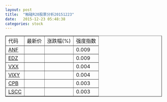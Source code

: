 ```yaml
---
layout: post
title:  "触碰R20股票分析20151223"
date:   2015-12-23 05:48:38
categories: stock
---
```

<script type="text/javascript">
var stockList = []
stockList.push('gb_anf');
stockList.push('gb_edz');
stockList.push('gb_vxx');
stockList.push('gb_vixy');
stockList.push('gb_cpb');
stockList.push('gb_lscc');
</script>

<table border="1">
 <tr>
 <td>代码</td>
  <td>最新价</td>
  <td>涨跌幅(%)</td>
 <td>强度指数</td>
</tr>
  <tr id="anf"><td><a href="http://stock.finance.sina.com.cn/usstock/quotes/ANF.html" target="_blank">ANF</a></td><td></td><td></td><td>0.009</td></tr>
  <tr id="edz"><td><a href="http://stock.finance.sina.com.cn/usstock/quotes/EDZ.html" target="_blank">EDZ</a></td><td></td><td></td><td>0.009</td></tr>
  <tr id="vxx"><td><a href="http://stock.finance.sina.com.cn/usstock/quotes/VXX.html" target="_blank">VXX</a></td><td></td><td></td><td>0.004</td></tr>
  <tr id="vixy"><td><a href="http://stock.finance.sina.com.cn/usstock/quotes/VIXY.html" target="_blank">VIXY</a></td><td></td><td></td><td>0.004</td></tr>
  <tr id="cpb"><td><a href="http://stock.finance.sina.com.cn/usstock/quotes/CPB.html" target="_blank">CPB</a></td><td></td><td></td><td>0.003</td></tr>
  <tr id="lscc"><td><a href="http://stock.finance.sina.com.cn/usstock/quotes/LSCC.html" target="_blank">LSCC</a></td><td></td><td></td><td>0.003</td></tr>
</table>
